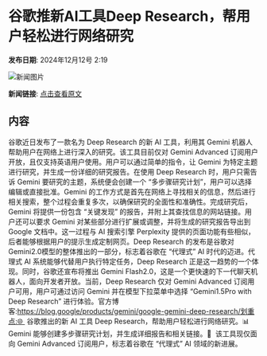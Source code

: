 # 谷歌推新AI工具Deep Research，帮用户轻松进行网络研究

**发布日期**: 2024年12月12号 2:19

![新闻图片](https://upload.chinaz.com/2024/1212/6386959550796111535683660.png)

**新闻链接**: [点击查看原文](https://www.aibase.com/zh/news/13899)

## 内容

谷歌近日发布了一款名为 Deep Research 的新 AI 工具，利用其 Gemini 机器人帮助用户在网络上进行深入的研究。该工具目前仅对 Gemini Advanced 订阅用户开放，且仅支持英语用户使用。用户可以通过简单的指令，让 Gemini 为特定主题进行研究，并生成一份详细的研究报告。在使用 Deep Research 时，用户只需告诉 Gemini 要研究的主题，系统便会创建一个 “多步骤研究计划”，用户可以选择编辑或直接批准。Gemini 的工作方式是首先在网络上寻找相关的信息，然后进行相关搜索，整个过程会重复多次，以确保研究的全面性和准确性。完成研究后，Gemini 将提供一份包含 “关键发现” 的报告，并附上其查找信息的网站链接。用户还可以要求 Gemini 对某些部分进行扩展或调整，并将生成的研究报告导出到 Google 文档中。这一过程与 AI 搜索引擎 Perplexity 提供的页面功能有些相似，后者能够根据用户的提示生成定制网页。Deep Research 的发布是谷歌对 Gemini2.0模型的整体推出的一部分，标志着谷歌在 “代理式” AI 时代的迈进。代理式 AI 系统能够代替用户执行特定任务，Deep Research 正是这一趋势的一个体现。同时，谷歌还宣布将推出 Gemini Flash2.0，这是一个更快速的下一代聊天机器人，面向开发者开放。当前，Deep Research 仅对 Gemini Advanced 订阅用户可用，用户可通过访问 Gemini 并在模型下拉菜单中选择 “Gemini1.5Pro with Deep Research” 进行体验。官方博客:https://blog.google/products/gemini/google-gemini-deep-research/划重点:🌐  谷歌推出的新 AI 工具 Deep Research，帮助用户轻松进行网络研究。📊  Gemini 能够创建多步骤研究计划，并生成详细报告和相关链接。🚀  该工具现仅面向 Gemini Advanced 订阅用户，标志着谷歌在 “代理式” AI 领域的新进展。
